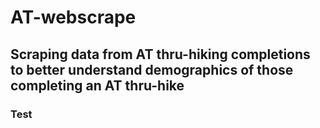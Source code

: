# AT-webscrape
## Scraping data from AT thru-hiking completions to better understand demographics of those completing an AT thru-hike

### Test
